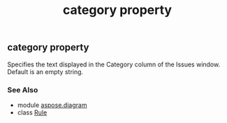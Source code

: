 ﻿---
title: category property
second_title: Aspose.Diagram for Python via .NET API References
description: 
type: docs
weight: 30
url: /python-net/aspose.diagram/rule/category/
is_root: false
---

## category property


Specifies the text displayed in the Category column of the Issues window. Default is an empty string.

### See Also
* module [aspose.diagram](../../)
* class [Rule](/diagram/python-net/aspose.diagram/rule)
